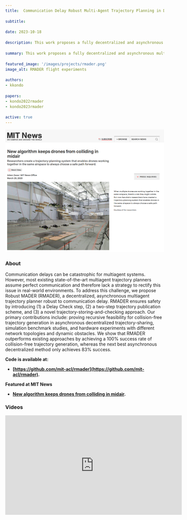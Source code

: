 ```yaml
---
title:  Communication Delay Robust Multi-Agent Trajectory Planning in Dynamic Environments

subtitle:

date: 2023-10-18

description: This work proposes a fully decentralized and asynchronous multiagent trajectory planner that is robust to communication delays for UAVs.

summary: This work proposes a fully decentralized and asynchronous multiagent trajectory planner that is robust to communication delays for UAVs.

featured_image: '/images/projects/rmader.png'
image_alt: RMADER flight experiments

authors:
- kkondo

papers:
- kondo2022rmader
- kondo2023rmader

active: true
---
```

<img src="/images/projects/rmader-mit-news.png" width="850"/>

### About

Communication delays can be catastrophic for multiagent systems. However, most existing state-of-the-art multiagent trajectory planners assume perfect communication and therefore lack a strategy to rectify this issue in real-world environments.
To address this challenge, we propose Robust MADER (RMADER), a decentralized, asynchronous multiagent trajectory planner robust to communication delay. 
RMADER ensures safety by introducing (1) a Delay Check step, (2) a two-step trajectory publication scheme, and (3) a novel trajectory-storing-and-checking approach.
Our primary contributions include: proving recursive feasibility for collision-free trajectory generation in asynchronous decentralized trajectory-sharing, simulation benchmark studies, and hardware experiments with different network topologies and dynamic obstacles.
We show that RMADER outperforms existing approaches by achieving a 100\% success rate of collision-free trajectory generation, whereas the next best asynchronous decentralized method only achieves 83\% success.

**Code is available at:**
* **[https://github.com/mit-acl/rmader](https://github.com/mit-acl/rmader).**

**Featured at MIT News**
* **[New algorithm keeps drones from colliding in midair](https://news.mit.edu/2023/new-algorithm-keeps-drones-colliding-midair-0329).**

### Videos
<iframe width="560" height="315" src="https://www.youtube.com/embed/i1d8di2Nrbs?si=fSPukXPPecZUvtdK" title="YouTube video player" frameborder="0" allow="accelerometer; autoplay; clipboard-write; encrypted-media; gyroscope; picture-in-picture; web-share" allowfullscreen></iframe>
